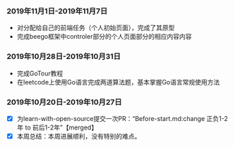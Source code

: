 ### <i class="icon-chevron-sign-left"></i>  2019年11月1日-2019年11月7日
- 对分配给自己的前端任务（个人初始页面），完成了其原型
- 完成beego框架中controler部分的个人页面部分的相应内容内容
### <i class="icon-chevron-sign-left"></i>  2019年10月28日-2019年10月31日
- 完成GoTour教程
- 在leetcode上使用Go语言完成两道算法题，基本掌握Go语言常规使用方法
### <i class="icon-chevron-sign-left"></i>  2019年10月20日-2019年10月27日
- [x] 为learn-with-open-source提交一次PR：“Before-start.md:change 正负1-2年 to 前后1-2年”【merged】
- [x] 本周总结：本周进展顺利，没有特别的难点。
